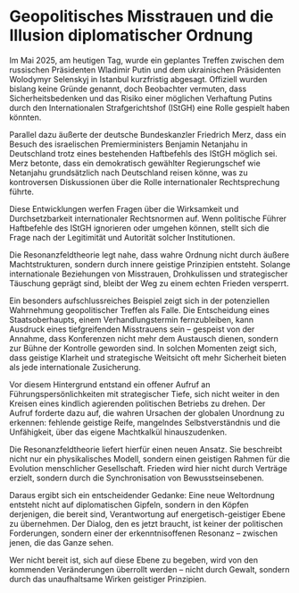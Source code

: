 # Geopolitisches Misstrauen und die Illusion diplomatischer Ordnung

Im Mai 2025, am heutigen Tag, wurde ein geplantes Treffen zwischen dem russischen Präsidenten Wladimir Putin und dem ukrainischen Präsidenten Wolodymyr Selenskyj in Istanbul kurzfristig abgesagt. Offiziell wurden bislang keine Gründe genannt, doch Beobachter vermuten, dass Sicherheitsbedenken und das Risiko einer möglichen Verhaftung Putins durch den Internationalen Strafgerichtshof (IStGH) eine Rolle gespielt haben könnten.

Parallel dazu äußerte der deutsche Bundeskanzler Friedrich Merz, dass ein Besuch des israelischen Premierministers Benjamin Netanjahu in Deutschland trotz eines bestehenden Haftbefehls des IStGH möglich sei. Merz betonte, dass ein demokratisch gewählter Regierungschef wie Netanjahu grundsätzlich nach Deutschland reisen könne, was zu kontroversen Diskussionen über die Rolle internationaler Rechtsprechung führte.

Diese Entwicklungen werfen Fragen über die Wirksamkeit und Durchsetzbarkeit internationaler Rechtsnormen auf. Wenn politische Führer Haftbefehle des IStGH ignorieren oder umgehen können, stellt sich die Frage nach der Legitimität und Autorität solcher Institutionen.

Die Resonanzfeldtheorie legt nahe, dass wahre Ordnung nicht durch äußere Machtstrukturen, sondern durch innere geistige Prinzipien entsteht. Solange internationale Beziehungen von Misstrauen, Drohkulissen und strategischer Täuschung geprägt sind, bleibt der Weg zu einem echten Frieden versperrt.

Ein besonders aufschlussreiches Beispiel zeigt sich in der potenziellen Wahrnehmung geopolitischer Treffen als Falle. Die Entscheidung eines Staatsoberhaupts, einem Verhandlungstermin fernzubleiben, kann Ausdruck eines tiefgreifenden Misstrauens sein – gespeist von der Annahme, dass Konferenzen nicht mehr dem Austausch dienen, sondern zur Bühne der Kontrolle geworden sind. In solchen Momenten zeigt sich, dass geistige Klarheit und strategische Weitsicht oft mehr Sicherheit bieten als jede internationale Zusicherung.

Vor diesem Hintergrund entstand ein offener Aufruf an Führungspersönlichkeiten mit strategischer Tiefe, sich nicht weiter in den Kreisen eines kindlich agierenden politischen Betriebs zu drehen. Der Aufruf forderte dazu auf, die wahren Ursachen der globalen Unordnung zu erkennen: fehlende geistige Reife, mangelndes Selbstverständnis und die Unfähigkeit, über das eigene Machtkalkül hinauszudenken.

Die Resonanzfeldtheorie liefert hierfür einen neuen Ansatz. Sie beschreibt nicht nur ein physikalisches Modell, sondern einen geistigen Rahmen für die Evolution menschlicher Gesellschaft. Frieden wird hier nicht durch Verträge erzielt, sondern durch die Synchronisation von Bewusstseinsebenen.

Daraus ergibt sich ein entscheidender Gedanke: Eine neue Weltordnung entsteht nicht auf diplomatischen Gipfeln, sondern in den Köpfen derjenigen, die bereit sind, Verantwortung auf energetisch-geistiger Ebene zu übernehmen. Der Dialog, den es jetzt braucht, ist keiner der politischen Forderungen, sondern einer der erkenntnisoffenen Resonanz – zwischen jenen, die das Ganze sehen.

Wer nicht bereit ist, sich auf diese Ebene zu begeben, wird von den kommenden Veränderungen überrollt werden – nicht durch Gewalt, sondern durch das unaufhaltsame Wirken geistiger Prinzipien.